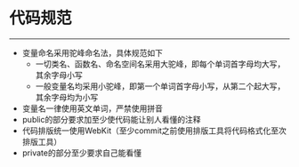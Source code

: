 # 代码规范

---

- 变量命名采用驼峰命名法，具体规范如下
  - 一切类名、函数名、命名空间名采用大驼峰，即每个单词首字母均大写，其余字母小写
  - 一般变量名均采用小驼峰，即第一个单词首字母小写，从第二个起大写，其余字母均为小写
- 变量名一律使用英文单词，严禁使用拼音
- public的部分要求加至少使代码能让别人看懂的注释
- 代码排版统一使用WebKit（至少commit之前使用排版工具将代码格式化至次排版工具）
- private的部分至少要求自己能看懂